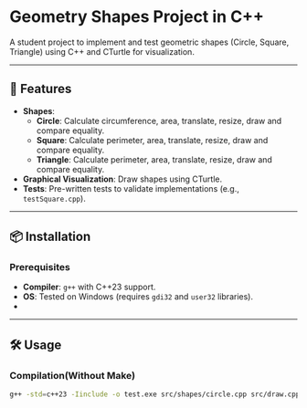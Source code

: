 # Geometry Shapes Project in C++

A student project to implement and test geometric shapes (Circle, Square, Triangle) using C++ and CTurtle for visualization.

---

## 🚀 Features
- **Shapes**: 
  - **Circle**: Calculate circumference, area, translate, resize, draw and compare equality.
  - **Square**: Calculate perimeter, area, translate, resize, draw and compare equality.
  - **Triangle**: Calculate perimeter, area, translate, resize, draw and compare equality.
- **Graphical Visualization**: Draw shapes using CTurtle.
- **Tests**: Pre-written tests to validate implementations (e.g., `testSquare.cpp`).

---

## 📦 Installation

### Prerequisites
- **Compiler**: `g++` with C++23 support.
- **OS**: Tested on Windows (requires `gdi32` and `user32` libraries).
- 
---

## 🛠️ Usage

### Compilation(Without Make)
```bash
g++ -std=c++23 -Iinclude -o test.exe src/shapes/circle.cpp src/draw.cpp src/point.cpp src/shapes/square.cpp src/shapes/triangle.cpp main.cpp -lgdi32 -luser32
